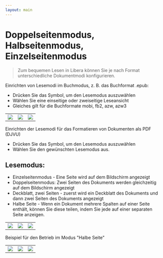 ```yaml
---
layout: main
---
```


# Doppelseitenmodus, Halbseitenmodus, Einzelseitenmodus

> Zum bequemen Lesen in Libera können Sie je nach Format unterschiedliche Dokumentmodi konfigurieren.

Einrichten von Lesemodi im Buchmodus, z. B. das Buchformat .epub:

* Drücken Sie das Symbol, um den Lesemodus auszuwählen
* Wählen Sie eine einseitige oder zweiseitige Leseansicht
* Gleiches gilt für die Buchformate mobi, fb2, azw, azw3

||||
|-|-|-|
|![](1.jpg)|![](2.jpg)|![](3.jpg)|

Einrichten der Lesemodi für das Formatieren von Dokumenten als PDF (DJVU)

* Drücken Sie das Symbol, um den Lesemodus auszuwählen
* Wählen Sie den gewünschten Lesemodus aus.

## Lesemodus:

* Einzelseitenmodus - Eine Seite wird auf dem Bildschirm angezeigt
* Doppelseitenmodus: Zwei Seiten des Dokuments werden gleichzeitig auf dem Bildschirm angezeigt
* Deckblatt, zwei Seiten - zuerst wird ein Deckblatt des Dokuments und dann zwei Seiten des Dokuments angezeigt
* Halbe Seite - Wenn ein Dokument mehrere Spalten auf einer Seite enthält, können Sie diese teilen, indem Sie jede auf einer separaten Seite anzeigen.

||||
|-|-|-|
|![](4.jpg)|![](5.jpg)|![](6.jpg)|

Beispiel für den Betrieb im Modus &quot;Halbe Seite&quot;

||||
|-|-|-|
|![](7.jpg)|![](8.jpg)|![](9.jpg)|
